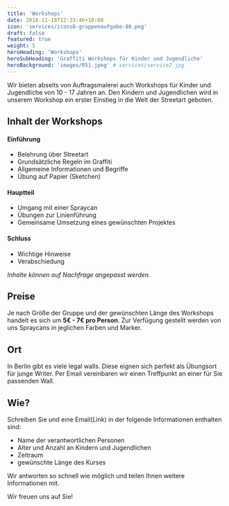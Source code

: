 ```yaml
---
title: 'Workshops'
date: 2018-11-18T12:33:46+10:00
icon: 'services/icons8-gruppenaufgabe-80.png'
draft: false
featured: true
weight: 5
heroHeading: 'Workshops'
heroSubHeading: 'Graffiti Workshops für Kinder und Jugendliche'
heroBackground: 'images/R51.jpeg' # services/service2.jpg
---
```


Wir bieten abseits von Auftragsmalerei auch Workshops für Kinder und Jugendliche von 10 - 17 Jahren an. Den Kindern und Jugendlichen wird in unserem Workshop ein erster Einstieg in die Welt der Streetart geboten.

## Inhalt der Workshops
#### Einführung
- Belehrung über Streetart
- Grundsätzliche Regeln im Graffiti
- Allgemeine Informationen und Begriffe
- Übung auf Papier (Sketchen)

#### Hauptteil
- Umgang mit einer Spraycan
- Übungen zur Linienführung
- Gemeinsame Umsetzung eines gewünschten Projektes

#### Schluss
- Wichtige Hinweise
- Verabschiedung

*Inhalte können auf Nachfrage angepasst werden.*

## Preise
Je nach Größe der Gruppe und der gewünschten Länge des Workshops handelt es sich um **5€ - 7€ pro Person**. Zur Verfügung gestellt werden von uns Spraycans in jeglichen Farben und Marker.

## Ort
In Berlin gibt es viele legal walls. Diese eignen sich perfekt als Übungsort für junge Writer. Per Email vereinbaren wir einen Treffpunkt an einer für Sie passenden Wall.

## Wie?
Schreiben Sie und eine Email(Link) in der folgende Informationen enthalten sind:
- Name der verantwortlichen Personen
- Alter und Anzahl an Kindern und Jugendlichen
- Zeitraum 
- gewünschte Länge des Kurses

Wir antworten so schnell wie möglich und teilen Ihnen weitere Informationen mit.

Wir freuen uns auf Sie!








